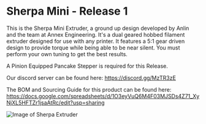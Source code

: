 # Sherpa Mini - Release 1

This is the Sherpa Mini Extruder, a ground up design developed by Anlin and the team at Annex Engineering. It's a dual geared hobbed filament extruder designed for use with any printer. It features a 5:1 gear driven design to provide torque while being able to be near silent. You must perform your own tuning to get the best results.

A Pinion Equipped Pancake Stepper is required for this Release.

Our discord server can be found here: https://discord.gg/MzTR3zE

The BOM and Sourcing Guide for this product can be found here: https://docs.google.com/spreadsheets/d/1O3eyVuQ6M4F03MJSDs4Z71_XyNjXL5HFTZr1jsaAtRc/edit?usp=sharing

![Image of Sherpa Extruder](https://github.com/Annex-Engineering/Sherpa_Mini_Extruder/blob/master/Images/sherpa_mini_rc1.jpg?raw=true)
